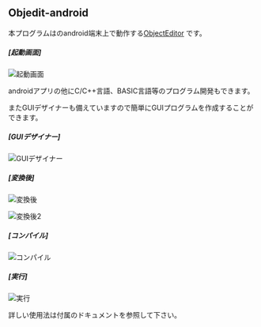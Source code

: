 ## Objedit-android
  
本プログラムはのandroid端末上で動作する[ObjectEditor](https://github.com/kousoz80/ObjectEditor) です。
  
##### [起動画面]
  
![起動画面](https://i.imgur.com/gn7yZ3l.png)
  
androidアプリの他にC/C++言語、BASIC言語等のプログラム開発もできます。
  
またGUIデザイナーも備えていますので簡単にGUIプログラムを作成することができます。
  
##### [GUIデザイナー]
  
![GUIデザイナー](https://i.imgur.com/LlAU0M1.png)
  
##### [変換後]
  
![変換後](https://i.imgur.com/y6Yxaa4.png)
  
![変換後2](https://i.imgur.com/uT9Qxht.png)
  
##### [コンパイル]
  
![コンパイル](https://i.imgur.com/qQx87PR.png)
  
##### [実行]
   
![実行](https://i.imgur.com/oB7E8Eg.png)
  
詳しい使用法は付属のドキュメントを参照して下さい。



